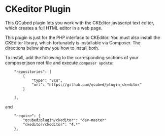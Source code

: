 # CKeditor Plugin

This QCubed plugin lets you work with the CKEditor javascript text editor, which creates a full HTML editor in a web page. 

This plugin is just for the PHP interface to CKEditor. You must also install the CKEditor library, which fortunately is
installable via Composer. The directions below show you how to install both.

To install, add the following to the corresponding sections of your composer.json root file and execute ```composer update```:
```
	"repositories": [
        {
            "type": "vcs",
            "url": "https://github.com/qcubed/plugin_ckeditor"
        }

    ],
```    
and
```
	"require": {
		"qcubed/plugin/ckeditor": "dev-master"
        "ckeditor/ckeditor": "4.*"
	},

```